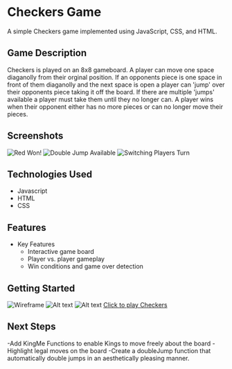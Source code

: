 # Checkers Game

A simple Checkers game implemented using JavaScript, CSS, and HTML.

## Game Description

Checkers is played on an 8x8 gameboard. A player can move one space diaganolly from their orginal position. If an opponents piece is one space in front of them diaganolly and the next space is open a player can 'jump' over their opponents piece taking it off the board. If there are multiple 'jumps' available a player must take them until they no longer can. A player wins when their opponent either has no more pieces or can no longer move their pieces. 
## Screenshots
![Red Won!](<Screenshot 2023-07-09 at 10.00.28 AM.png>)
![Double Jump Available](<Screenshot 2023-07-09 at 9.58.49 AM.png>)
![Switching Players Turn](<Screenshot 2023-07-09 at 9.36.41 AM.png>)

## Technologies Used
- Javascript
- HTML
- CSS


## Features
- Key Features
  - Interactive game board
  - Player vs. player gameplay
  - Win conditions and game over detection

## Getting Started 
![Wireframe](<Screenshot 2023-07-09 at 11.35.02 AM.png>) ![Alt text](<Screenshot 2023-07-09 at 11.34.55 AM.png>) ![Alt text](<Screenshot 2023-07-09 at 11.34.45 AM.png>)
[Click to play Checkers](https://github.com/ChrisKildunne/CheckersAgain.git)

## Next Steps
-Add KingMe Functions to enable Kings to move freely about the board
-Highlight legal moves on the board
-Create a doubleJump function that automatically double jumps in an aesthetically pleasing manner.